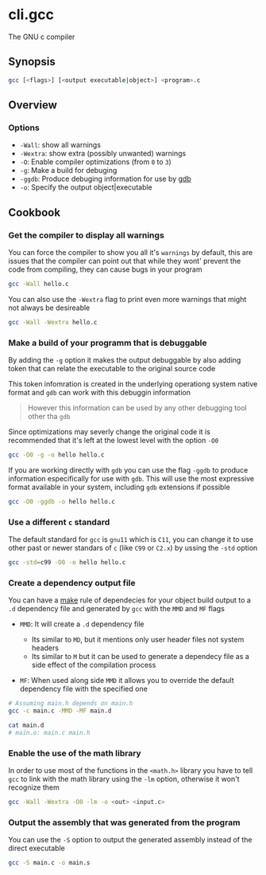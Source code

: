 # cli.gcc

The GNU c compiler

## Synopsis

```sh
gcc [<flags>] [<output executable|object>] <program>.c
```

## Overview

### Options

- `-Wall`: show all warnings
- `-Wextra`: show extra (possibly unwanted) warnings
- `-O`: Enable compiler optimizations (from `0` to `3`)
- `-g`: Make a build for debuging
- `-ggdb`: Produce debuging information for use by [gdb](./1nja.md) 
- `-o`: Specify the output object|executable

## Cookbook

### Get the compiler to display all warnings

You can force the compiler to show you all it's `warnings` by
default, this are issues that the compiler can point out
that while they wont' prevent the code from compiling, they
can cause bugs in your program

```sh
gcc -Wall hello.c
```

You can also use the `-Wextra` flag to print even more warnings
that might not always be desireable

```sh
gcc -Wall -Wextra hello.c
```

### Make a build of your programm that is debuggable

By adding the `-g` option it makes the output debuggable by
also adding token that can relate the executable to the
original source code

This token infomration is created in the underlying
operationg system native format and `gdb` can work with
this debuggin information

> However this information can be used by any other
> debugging tool other tha `gdb`

Since optimizations may severly change the original code
it is recommended that it's left at the lowest level with
the option `-O0`

```sh
gcc -O0 -g -o hello hello.c
```

If you are working directly with `gdb` you can use the flag
`-ggdb` to produce information especifically for use with 
`gdb`. This will use the most expressive format available
in your system, including `gdb` extensions if possible

```sh
gcc -O0 -ggdb -o hello hello.c
```

### Use a different `c` standard

The default standard for `gcc` is `gnu11` which is `C11`, you
can change it to use other past or newer standars of `c` (like
`C99` or `C2.x`) by ussing the `-std` option

```sh
gcc -std=c99 -O0 -o hello hello.c
```

### Create a dependency output file

You can have a [make](./tbym.md) rule of dependecies for your object build
output to a `.d` dependency file and generated by `gcc` with the `MMD` 
and `MF` flags

- `MMD`: It will create a `.d` dependency file
  - Its similar to `MD`, but it mentions only user header files not
    system headers
  - Its similar to `M` but it can be used to generate a dependecy
    file as a side effect of the compilation process

- `MF`: When used along side `MMD` it allows you to override the
  default dependency file with the specified one

```sh
# Assuming main.h depends on main.h
gcc -c main.c -MMD -MF main.d

cat main.d
# main.o: main.c main.h
```

### Enable the use of the math library

In order to use most of the functions in the `<math.h>` library 
you have to tell `gcc` to link with the math library using the
`-lm` option, otherwise it won't recognize them

```sh
gcc -Wall -Wextra -O0 -lm -o <out> <input.c>
```

### Output the assembly that was generated from the program

You can use the `-S` option to output the generated assembly
instead of the direct executable

```sh
gcc -S main.c -o main.s
```
